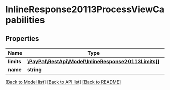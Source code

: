 # InlineResponse20113ProcessViewCapabilities

## Properties
Name | Type | Description | Notes
------------ | ------------- | ------------- | -------------
**limits** | [**\PayPal\RestApi\Model\InlineResponse20113Limits[]**](InlineResponse20113Limits.md) |  | [optional] 
**name** | **string** |  | [optional] 

[[Back to Model list]](../README.md#documentation-for-models) [[Back to API list]](../README.md#documentation-for-api-endpoints) [[Back to README]](../README.md)


